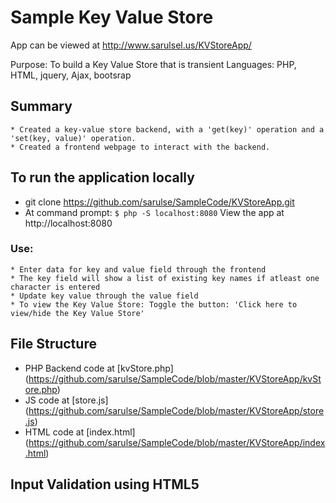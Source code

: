 # Sample Key Value Store
App can be viewed at http://www.sarulsel.us/KVStoreApp/

Purpose: To build a Key Value Store that is transient
Languages: PHP, HTML, jquery, Ajax, bootsrap

## Summary
    * Created a key-value store backend, with a 'get(key)' operation and a 'set(key, value)' operation.
    * Created a frontend webpage to interact with the backend.
    

## To run the application locally
*   git clone https://github.com/sarulse/SampleCode/KVStoreApp.git
*   At command prompt: `$ php -S localhost:8080`
    View the app at http://localhost:8080 

    
### Use:
    * Enter data for key and value field through the frontend
    * The key field will show a list of existing key names if atleast one character is entered
    * Update key value through the value field
    * To view the Key Value Store: Toggle the button: 'Click here to view/hide the Key Value Store'
    

## File Structure

* PHP Backend code at [kvStore.php] (https://github.com/sarulse/SampleCode/blob/master/KVStoreApp/kvStore.php)
* JS code at [store.js] (https://github.com/sarulse/SampleCode/blob/master/KVStoreApp/store.js)
* HTML code at [index.html] (https://github.com/sarulse/SampleCode/blob/master/KVStoreApp/index.html)


## Input Validation using HTML5


